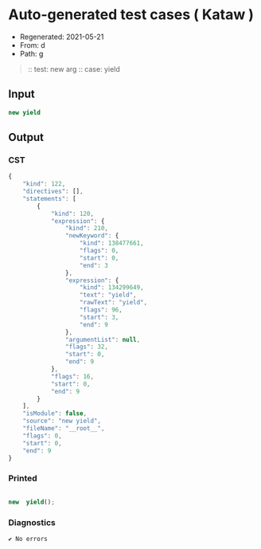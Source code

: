 # Auto-generated test cases ( Kataw )
- Regenerated: 2021-05-21
- From: d
- Path: g
> :: test: new arg
> :: case: yield
## Input

`````js
new yield
`````
## Output

### CST

```javascript
{
    "kind": 122,
    "directives": [],
    "statements": [
        {
            "kind": 120,
            "expression": {
                "kind": 210,
                "newKeyword": {
                    "kind": 138477661,
                    "flags": 0,
                    "start": 0,
                    "end": 3
                },
                "expression": {
                    "kind": 134299649,
                    "text": "yield",
                    "rawText": "yield",
                    "flags": 96,
                    "start": 3,
                    "end": 9
                },
                "argumentList": null,
                "flags": 32,
                "start": 0,
                "end": 9
            },
            "flags": 16,
            "start": 0,
            "end": 9
        }
    ],
    "isModule": false,
    "source": "new yield",
    "fileName": "__root__",
    "flags": 0,
    "start": 0,
    "end": 9
}
```

### Printed

```javascript

new  yield();
```

### Diagnostics

```javascript
✔ No errors
```

